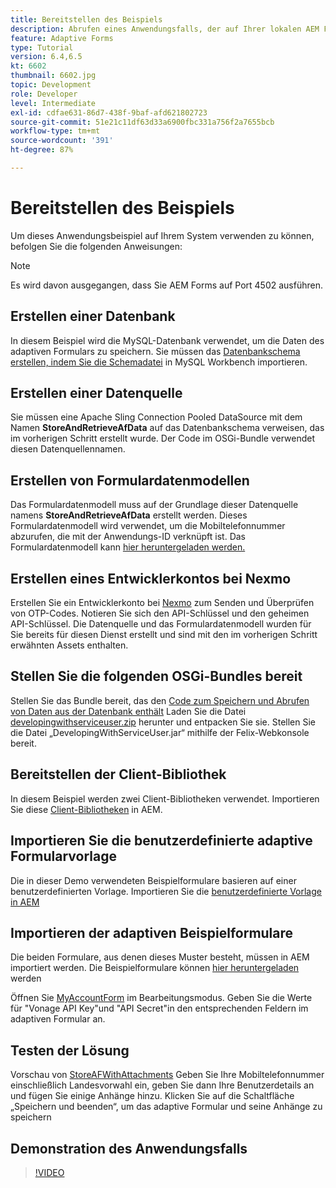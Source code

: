 ```yaml
---
title: Bereitstellen des Beispiels
description: Abrufen eines Anwendungsfalls, der auf Ihrer lokalen AEM Forms-Instanz ausgeführt werden kann
feature: Adaptive Forms
type: Tutorial
version: 6.4,6.5
kt: 6602
thumbnail: 6602.jpg
topic: Development
role: Developer
level: Intermediate
exl-id: cdfae631-86d7-438f-9baf-afd621802723
source-git-commit: 51e21c11df63d33a6900fbc331a756f2a7655bcb
workflow-type: tm+mt
source-wordcount: '391'
ht-degree: 87%

---
```


# Bereitstellen des Beispiels

Um dieses Anwendungsbeispiel auf Ihrem System verwenden zu können, befolgen Sie die folgenden Anweisungen:

>[!NOTE]
>Es wird davon ausgegangen, dass Sie AEM Forms auf Port 4502 ausführen.


## Erstellen einer Datenbank

In diesem Beispiel wird die MySQL-Datenbank verwendet, um die Daten des adaptiven Formulars zu speichern. Sie müssen das [Datenbankschema erstellen, indem Sie die Schemadatei](assets/data-base-schema.sql) in MySQL Workbench importieren.

## Erstellen einer Datenquelle

Sie müssen eine Apache Sling Connection Pooled DataSource mit dem Namen **StoreAndRetrieveAfData** auf das Datenbankschema verweisen, das im vorherigen Schritt erstellt wurde. Der Code im OSGi-Bundle verwendet diesen Datenquellennamen.

## Erstellen von Formulardatenmodellen

Das Formulardatenmodell muss auf der Grundlage dieser Datenquelle namens **StoreAndRetrieveAfData** erstellt werden. Dieses Formulardatenmodell wird verwendet, um die Mobiltelefonnummer abzurufen, die mit der Anwendungs-ID verknüpft ist. Das Formulardatenmodell kann [hier heruntergeladen werden.](assets/2-Factor-Authentication-DataSource-and-FDM.zip)

## Erstellen eines Entwicklerkontos bei Nexmo

Erstellen Sie ein Entwicklerkonto bei [Nexmo](https://dashboard.nexmo.com/) zum Senden und Überprüfen von OTP-Codes. Notieren Sie sich den API-Schlüssel und den geheimen API-Schlüssel. Die Datenquelle und das Formulardatenmodell wurden für Sie bereits für diesen Dienst erstellt und sind mit den im vorherigen Schritt erwähnten Assets enthalten.

## Stellen Sie die folgenden OSGi-Bundles bereit

Stellen Sie das Bundle bereit, das den [Code zum Speichern und Abrufen von Daten aus der Datenbank enthält](assets/SaveAndResume.core-1.0.0-SNAPSHOT.jar)
Laden Sie die Datei [developingwithserviceuser.zip](https://experienceleague.adobe.com/docs/experience-manager-learn/assets/developingwithserviceuser.zip?lang=de) herunter und entpacken Sie sie.
Stellen Sie die Datei „DevelopingWithServiceUser.jar“ mithilfe der Felix-Webkonsole bereit.

## Bereitstellen der Client-Bibliothek

In diesem Beispiel werden zwei Client-Bibliotheken verwendet. Importieren Sie diese [Client-Bibliotheken](assets/store-af-with-attachments-client-lib.zip) in AEM.

## Importieren Sie die benutzerdefinierte adaptive Formularvorlage

Die in dieser Demo verwendeten Beispielformulare basieren auf einer benutzerdefinierten Vorlage. Importieren Sie die [benutzerdefinierte Vorlage in AEM](assets/custom-template-with-page-component.zip)

## Importieren der adaptiven Beispielformulare

Die beiden Formulare, aus denen dieses Muster besteht, müssen in AEM importiert werden. Die Beispielformulare können [hier heruntergeladen](assets/sample-forms.zip) werden

Öffnen Sie [MyAccountForm](http://localhost:4502/editor.html/content/forms/af/myaccountform.html) im Bearbeitungsmodus. Geben Sie die Werte für &quot;Vonage API Key&quot;und &quot;API Secret&quot;in den entsprechenden Feldern im adaptiven Formular an.

## Testen der Lösung

Vorschau von [StoreAFWithAttachments](http://localhost:4502/content/dam/formsanddocuments/storeafwithattachments/jcr:content?wcmmode=disabled)
Geben Sie Ihre Mobiltelefonnummer einschließlich Landesvorwahl ein, geben Sie dann Ihre Benutzerdetails an und fügen Sie einige Anhänge hinzu. Klicken Sie auf die Schaltfläche „Speichern und beenden“, um das adaptive Formular und seine Anhänge zu speichern


## Demonstration des Anwendungsfalls

>[!VIDEO](https://video.tv.adobe.com/v/327122?quality=12&learn=on)
